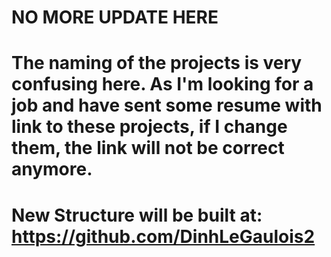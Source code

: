 # NO MORE UPDATE HERE

# The naming of the projects is very confusing here. As I'm looking for a job and have sent some resume with link to these projects, if I change them, the link will not be correct anymore.

# New Structure will be built at: https://github.com/DinhLeGaulois2
